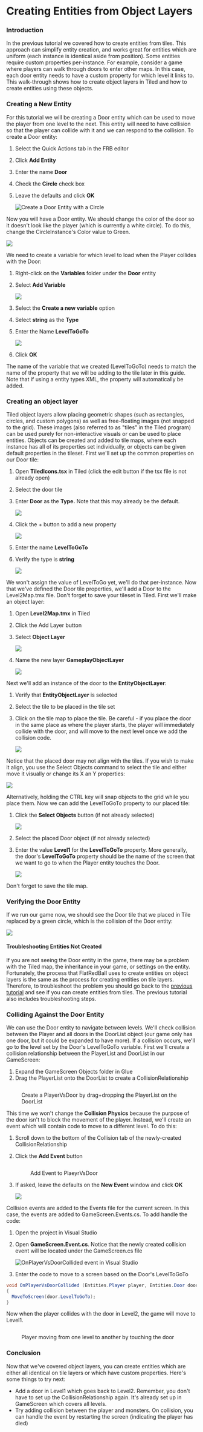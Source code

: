 # Creating Entities from Object Layers

### Introduction

In the previous tutorial we covered how to create entities from tiles. This approach can simplify entity creation, and works great for entities which are uniform (each instance is identical aside from position). Some entities require custom properties per-instance. For example, consider a game where players can walk through doors to enter other maps. In this case, each door entity needs to have a custom property for which level it links to. This walk-through shows how to create object layers in Tiled and how to create entities using these objects.

### Creating a New Entity

For this tutorial we will be creating a Door entity which can be used to move the player from one level to the next. This entity will need to have collision so that the player can collide with it and we can respond to the collision. To create a Door entity:

1. Select the Quick Actions tab in the FRB editor
2. Click **Add Entity**
3. Enter the name **Door**
4. Check the **Circle** check box
5.  Leave the defaults and click **OK**

    ![Create a Door Entity with a Circle](<../../.gitbook/assets/26\_08 19 24.png>)

Now you will have a Door entity. We should change the color of the door so it doesn't look like the player (which is currently a white circle). To do this, change the CircleInstance's Color value to Green.

![](<../../.gitbook/assets/26\_08 20 37.png>)

We need to create a variable for which level to load when the Player collides with the Door:

1. Right-click on the **Variables** folder under the **Door** entity
2.  Select **Add Variable**

    ![](<../../.gitbook/assets/26\_08 21 14.png>)
3. Select the **Create a new variable** option
4. Select **string** as the **Type**
5.  Enter the Name **LevelToGoTo**

    ![](../../media/2021-02-img\_60317f1d72e36.png)
6. Click **OK**

The name of the variable that we created (LevelToGoTo) needs to match the name of the property that we will be adding to the tile later in this guide. Note that if using a entity types XML, the property will automatically be added.

### Creating an object layer

Tiled object layers allow placing geometric shapes (such as rectangles, circles, and custom polygons) as well as free-floating images (not snapped to the grid). These images (also referred to as "tiles" in the Tiled program) can be used purely for non-interactive visuals or can be used to place entities. Objects can be created and added to tile maps, where each instance has all of its properties set individually, or objects can be given default properties in the tileset. First we'll set up the common properties on our Door tile:

1. Open **TiledIcons.tsx** in Tiled (click the edit button if the tsx file is not already open)
2. Select the door tile
3.  Enter **Door** as the **Type.** Note that this may already be the default.

    ![](../../media/2021-02-img\_60317fcf1bad9.png)
4.  Click the + button to add a new property

    ![](../../media/2018-09-img\_5b9d8c89e1e1b.png)
5. Enter the name **LevelToGoTo**
6.  Verify the type is **string**

    ![](../../media/2018-09-img\_5b9d8cad0c40b.png)

We won't assign the value of LevelToGo yet, we'll do that per-instance. Now that we've defined the Door tile properties, we'll add a Door to the Level2Map.tmx file. Don't forget to save your tileset in Tiled. First we'll make an object layer:

1. Open **Level2Map.tmx** in Tiled
2. Click the Add Layer button
3.  Select **Object Layer**

    ![](../../media/2021-02-img\_6031801922e67.png)
4.  Name the new layer **GameplayObjectLayer**

    ![](../../media/2021-02-img\_60318041b1a31.png)

Next we'll add an instance of the door to the **EntityObjectLayer**:

1. Verify that **EntityObjectLayer** is selected
2. Select the tile to be placed in the tile set
3.  Click on the tile map to place the tile. Be careful - if you place the door in the same place as where the player starts, the player will immediately collide with the door, and will move to the next level once we add the collision code.

    ![](../../media/2021-02-img\_603180d6e1b28.png)

Notice that the placed door may not align with the tiles. If you wish to make it align, you use the Select Objects command to select the tile and either move it visually or change its X an Y properties:

![](../../media/2021-02-img\_603181115c5dd.png)

Alternatively, holding the CTRL key will snap objects to the grid while you place them. Now we can add the LevelToGoTo property to our placed tile:

1.  Click the **Select Objects** button (if not already selected)

    ![](../../media/2018-09-img\_5b9e5a7eab252.png)
2. Select the placed Door object (if not already selected)
3.  Enter the value **Level1** for the **LevelToGoTo** property. More generally, the door's **LevelToGoTo** property should be the name of the screen that we want to go to when the Player entity touches the Door.

    ![](../../media/2021-02-img\_603181812afb8.png)

Don't forget to save the tile map.

### Verifying the Door Entity

If we run our game now, we should see the Door tile that we placed in Tile replaced by a green circle, which is the collision of the Door entity:

![](../../media/2021-02-img\_603182c1e11ce.png)

#### Troubleshooting Entities Not Created

If you are not seeing the Door entity in the game, there may be a problem with the Tiled map, the inheritance in your game, or settings on the entity. Fortunately, the process that FlatRedBall uses to create entities on object layers is the same as the process for creating entities on tile layers. Therefore, to troubleshoot the problem you should go back to the [previous tutorial](06-creating-entities-from-tiles.md) and see if you can create entities from tiles. The previous tutorial also includes troubleshooting steps.

### Colliding Against the Door Entity

We can use the Door entity to navigate between levels. We'll check collision between the Player and all doors in the DoorList object (our game only has one door, but it could be expanded to have more). If a collision occurs, we'll go to the level set by the Door's LevelToGoTo variable. First we'll create a collision relationship between the PlayerList and DoorList in our GameScreen:

1. Expand the GameScreen Objects folder in Glue
2. Drag the PlayerList onto the DoorList to create a CollisionRelationship

<figure><img src="../../.gitbook/assets/26_08 22 26.gif" alt=""><figcaption><p>Create a PlayerVsDoor by drag+dropping the PlayerList on the DoorList</p></figcaption></figure>

This time we won't change the **Collision Physics** because the purpose of the door isn't to block the movement of the player. Instead, we'll create an event which will contain code to move to a different level. To do this:

1. Scroll down to the bottom of the Collision tab of the newly-created CollisionRelationship
2.  Click the **Add Event** button\
    &#x20;

    <figure><img src="../../.gitbook/assets/26_08 23 33.png" alt=""><figcaption><p>Add Event to PlaeyrVsDoor</p></figcaption></figure>
3.  If asked, leave the defaults on the **New Event** window and click **OK**

    ![](../../media/2021-02-img\_60318490d6824.png)

Collision events are added to the Events file for the current screen. In this case, the events are added to GameScreen.Events.cs. To add handle the code:

1. Open the project in Visual Studio
2.  Open **GameScreen.Event.cs**. Notice that the newly created collision event will be located under the GameScreen.cs file

    ![OnPlayerVsDoorCollided event in Visual Studio](<../../.gitbook/assets/26\_08 25 44.png>)
3. Enter the code to move to a screen based on the Door's LevelToGoTo

```csharp
void OnPlayerVsDoorCollided (Entities.Player player, Entities.Door door)
{
  MoveToScreen(door.LevelToGoTo);
}
```

Now when the player collides with the door in Level2, the game will move to Level1.

<figure><img src="../../media/2016-08-2021_February_20_155400.gif" alt=""><figcaption><p>Player moving from one level to another by touching the door</p></figcaption></figure>

### Conclusion

Now that we've covered object layers, you can create entities which are either all identical on tile layers or which have custom properties. Here's some things to try next:

* Add a door in Level1 which goes back to Level2. Remember, you don't have to set up the CollisionRelationship again. It's already set up in GameScreen which covers all levels.
* Try adding collision between the player and monsters. On collision, you can handle the event by restarting the screen (indicating the player has died)
